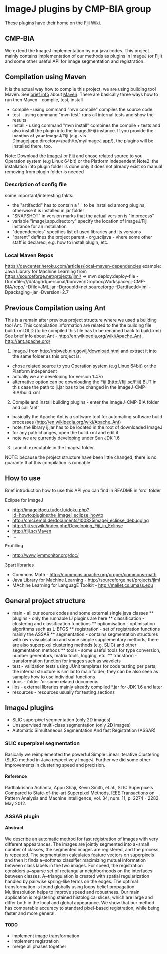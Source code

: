 # ImageJ plugins by CMP-BIA group #

These plugins have their home on the [Fiji Wiki](http://fiji.sc/CMP-BIA_tools).

## CMP-BIA ##

We extend the ImageJ implementation by our java codes. This project mainly
contains implementation of our methods as  plugins in ImageJ (or Fiji)
and some other useful API for image segmentation and registration.


## Compilation using Maven ##

It is the actual way how to compile this project, we are using building tool Maven.
See [brief info](http://en.wikipedia.org/wiki/Apache_Maven) about [Maven](http://maven.apache.org/).
There are basically three ways how to run then Maven - compile, test, install

* compile - using command "mvn compile" compiles the source code
* test - using command "mvn test" runs all internal tests and show the results
* install - using command "mvn install" combines the compile + tests and also install the plugin into the ImageJ/Fiji instance. If you provide the location of your ImageJ/Fiji (e.g. via -Dimagej.app.directory=/path/to/my/ImageJ.app/), the plugins will be installed there, too.

Note: Download the [ImageJ](http://imagej.net/) or [Fiji](http://fiji.sc/Fiji) and chose related source to you Operation system (e.g Linux 64bit) or the Platform  independent
Note2: the installation into plugin folder is done only it does not already exist so manual removing from plugin folder is needed

### Description of config file ###
some important/interesting fakts:
* the "artifactId" has to contain a '_' to be installed among plugins, otherwise it is installed in jar folder
* "SNAPSHOT" in version marks that the actual version is "in process"
* variable "imagej.app.directory" specify the location of ImageJ/Fiji instance for an installation
* "dependencies" specifies list of used libraries and its versions
* "parent" defines the project parent - org.scijava - vhere some other staff is declared, e.g. how to install plugin, etc.

### Local Maven Repos ###
https://devcenter.heroku.com/articles/local-maven-dependencies
example:
Java Library for Machine Learning from https://sourceforge.net/projects/jlml/
-> mvn deploy:deploy-file -Durl=file:///datagrid/personal/borovec/Dropbox/Workspace/ij-CMP-BIA/repo/ -Dfile=JML.jar -DgroupId=net.sourceforge -DartifactId=jml -Dpackaging=jar -Dversion=2.7

## Previous Compilation using Ant ##

This is a remain after previous project structure where we used a building tool Ant.
This compilation information are related to the the building file build.xml.OLD (to be compiled this file has to be renamed back to build.xml)
See brief info about Ant - http://en.wikipedia.org/wiki/Apache_Ant ,  http://ant.apache.org/

1) ImageJ from http://rsbweb.nih.gov/ij/download.html and extract it into the same folder as this project is.
* chose related source to you Operation system (e.g Linux 64bit) or the Platform  independent
* actually we are developing for version 1.47o
* alternative option can be downloading the Fiji (http://fiji.sc/Fiji) BUT in this case the path to ij.jar bas to be changed in the ImageJ-CMP-BIA/build.xml
2) Compile and install building plugins - enter the ImageJ-CMP-BIA folder and call 'ant'
* basically the Apache Ant is a software tool for automating software build processes (http://en.wikipedia.org/wiki/Apache_Ant)
* note, the library ij.jar has to be located in the root of downloaded ImageJ
* for any path changes, open the build.xml and edit it
* note we are currently developing under Sun JDK 1.6
3) Launch executable in the ImageJ folder

NOTE: because the project structure have been little changed, there is no guarante that this compilation is runnable



## How to use ##

Brief introduction how to use this API you can find in README in 'src' folder

Eclipse for ImageJ
* http://imagejdocu.tudor.lu/doku.php?id=howto:plugins:the_imagej_eclipse_howto
* http://cmci.embl.de/documents/100825imagej_eclipse_debugging
* http://fiji.sc/wiki/index.php/Developing_Fiji_in_Eclipse
* http://fiji.sc/Maven
* ...

Profilling
* http://www.jvmmonitor.org/doc/

3part libraries
* Commons Math - http://commons.apache.org/proper/commons-math
* Java Library for Machine Learning - http://sourceforge.net/projects/jlml
* MAchine Learning for LanguagE Toolkit - http://mallet.cs.umass.edu

## General project structure ##
* main - all our source codes and some external single java classes
** plugins - only the runnable IJ plugins are here
** classification - clustering and classification functions
** optiomisation - optimisation algorithms such as L-BFGS
** registration - set of registration functions mainly the ASSAR
** segmentation - contains segmentation structures with own visualisation and some simple supplementary methods; there are also superpixel clustering methods (e.g. SLIC) and other segmentation methods
** tools - some useful tools for type conversion, number generators, matrix tools, logging, etc.
** transform - transformation function for images such as wavelets
* test - validation tests using JUnit templates for code testing per parts; the internal structure is similar to main folder; they can be also seen as samples how to use individual functions
* docs - folder for some related documents
* libs - external libraries mainly already compiled *.jar for JDK 1.6 and later
* resources - resources usually for testing sections

## ImageJ plugins ##

* SLIC superpixel segmentation (only 2D images)
* Unsupervised multi-class segmentation (only 2D images)
* Automatic Simultaneous Segmentation And fast Registration (ASSAR)

### SLIC superpixel segmentation ###

Basically we reimplemented the powerful Simple Linear Iterative Clustering (SLIC) method in Java respectively ImageJ.
Further we did some other improvements in clustering speed and precision.

#### Reference ####
Radhakrishna Achanta, Appu Shaji, Kevin Smith, et al.,
SLIC Superpixels Compared to State-of-the-art Superpixel Methods,
IEEE Transactions on Pattern Analysis and Machine Intelligence,
vol. 34, num. 11, p. 2274 - 2282, May 2012.


### ASSAR plugin ###

#### Abstract ####
We describe an automatic method for fast registration of images with
very different appearances. The images are jointly segmented into
a~small number of classes, the segmented images are registered, and
the process is repeated.
The segmentation calculates feature vectors on superpixels and
then it finds a~softmax classifier maximizing mutual information between class
labels in the two images. For speed, the registration considers a~sparse set
of rectangular neighborhoods on the interfaces between
classes. A~triangulation is created with spatial regularization handled
by pairwise spring-like terms on the edges. The optimal transformation
is found globally using loopy belief propagation. Multiresolution
helps to improve speed and robustness.
Our main application is registering stained histological slices, which
are large and differ both in the local and global appearance. We show
that our method has comparable accuracy to standard pixel-based
registration, while being faster and more general.

#### TODO ####

* implement image transformation
* implement registration
* merge all phases together

